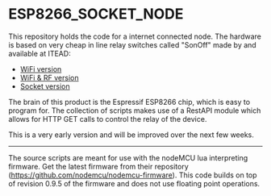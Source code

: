 # ESP8266_SOCKET_NODE

This repository holds the code for a internet connected node. The hardware is based on very cheap in line relay switches called "SonOff" made by and available at ITEAD:
- [WiFi version](https://www.itead.cc/sonoff-wifi-wireless-switch.html)
- [WiFi & RF version](https://www.itead.cc/smart-home/im151116003.html)
- [Socket version](https://www.itead.cc/smart-home/slampher-wifi-wireless-light-holder.html)

The brain of this product is the Espressif ESP8266 chip, which is easy to program for. The collection of scripts makes use of a RestAPI module which allows for HTTP GET calls to control the relay of the device.

This is a very early version and will be improved over the next few weeks.

--------------

The source scripts are meant for use with the nodeMCU lua interpreting firmware. Get the latest firmware from their repository (https://github.com/nodemcu/nodemcu-firmware).
This code builds on top of revision 0.9.5 of the firmware and does not use floating point operations.